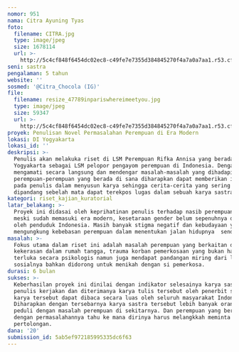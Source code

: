 ```yaml
---
nomor: 951
nama: Citra Ayuning Tyas
foto:
  filename: CITRA.jpg
  type: image/jpeg
  size: 1678114
  url: >-
    http://5c4cf848f6454dc02ec8-c49fe7e7355d384845270f4a7a0a7aa1.r53.cf2.rackcdn.com/baa8534a-f952-4f31-998f-65301ad674fb/CITRA.jpg
seni: sastra
pengalaman: 5 tahun
website: ''
sosmed: '@Citra_Chocola (IG)'
file:
  filename: resize_47789inpariswhereimeetyou.jpg
  type: image/jpeg
  size: 59347
  url: >-
    http://5c4cf848f6454dc02ec8-c49fe7e7355d384845270f4a7a0a7aa1.r53.cf2.rackcdn.com/9c446b6c-872f-498a-9e0d-081f5f57d203/resize_47789inpariswhereimeetyou.jpg
proyek: Penulisan Novel Permasalahan Perempuan di Era Modern
lokasi: DI Yogyakarta
lokasi_id: ''
deskripsi: >-
  Penulis akan melakuka riset di LSM Perempuan Rifka Annisa yang berada di
  Yogyakarta sebagai LSM pelopor pengayom perempuan di Indonesia. Dengan
  mengamati secara langsung dan mendengar masalah-masalah yang dihadapi oleh
  perempuan-perempuan yang berada di sana diharapkan dapat memberikan inspirasi
  pada penulis dalam menyusun karya sehingga cerita-cerita yang sering kali
  dipandang sebelah mata dapat terekpos lugas dalam sebuah karya sastra.
kategori: riset_kajian_kuratorial
latar_belakang: >-
  Proyek ini didasai oleh keprihatinan penulis terhadap nasib perempuan  yang
  meski sudah memasuki era modern, kesetaraan gender belum sepenuhnya dihayati
  oleh penduduk Indonesia. Masih banyak stigma negatif dan kebudayaan yang
  mengungkung kebebasan perempuan dalam menentukan jalan hidupnya  sendiri.
masalah: >-
  Fokus utama dalam riset ini adalah masalah perempuan yang berkaitan dengan isu
  kekerasan dalam rumah tangga, trauma korban pemerkosaan yang bukan hanya
  terluka secara psikologis namun juga mendapat pandangan miring dari lingkungan
  sosialnya bahkan didorong untuk menikah dengan si pemerkosa. 
durasi: 6 bulan
sukses: >-
  Keberhasilan proyek ini dinilai dengan indikator selesainya karya sastra yang
  penulis kerjakan dan diterimanya karya tulis tersebut oleh penerbit sehingga
  karya tersebut dapat dibaca secara luas oleh seluruh masyarakat Indonesia.
  Diharapkan dengan tersebarnya karya sastra tersebut lebih banyak orang yang
  peduli dengan masalah perempuan di sekitarnya. Dan perempuan yang berjuang
  dengan permasalahannya tahu ke mana dirinya harus melangkkah meminta
  pertolongan.
dana: '20'
submission_id: 5ab5ef972185995335dc6f63
---
```

